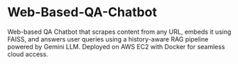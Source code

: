 # Web-Based-QA-Chatbot
Web-based QA Chatbot that scrapes content from any URL, embeds it using FAISS, and answers user queries using a history-aware RAG pipeline powered by Gemini LLM. Deployed on AWS EC2 with Docker for seamless cloud access.
